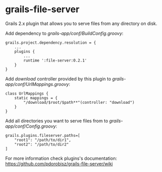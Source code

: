 grails-file-server
==================

Grails 2.x plugin that allows you to serve files from any directory on disk.

Add dependency to _grails-app/conf/BuildConfig.groovy_:

    grails.project.dependency.resolution = {
        ...
        plugins {
            ...
            runtime ':file-server:0.2.1'
        }
    }

Add _download_ controller provided by this plugin to _grails-app/conf/UrlMappings.groovy_:

    class UrlMappings {
        static mappings = {
            "/download/$root/$path**"(controller: "download")
        }
    }

Add all directories you want to serve files from to _grails-app/conf/Config.groovy_:

    grails.plugins.fileserver.paths=[
        "root1": "/path/to/dir1",
        "root2": "/path/to/dir2"
    ]

For more information check plugins's documentation: https://github.com/pdorobisz/grails-file-server/wiki
